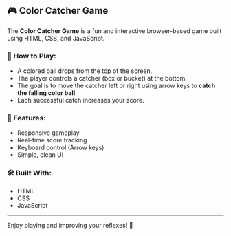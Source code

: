 ## 🎮 Color Catcher Game

The **Color Catcher Game** is a fun and interactive browser-based game built using HTML, CSS, and JavaScript.

### 🧠 How to Play:
- A colored ball drops from the top of the screen.
- The player controls a catcher (box or bucket) at the bottom.
- The goal is to move the catcher left or right using arrow keys to **catch the falling color ball**.
- Each successful catch increases your score.

### 🎯 Features:
- Responsive gameplay
- Real-time score tracking
- Keyboard control (Arrow keys)
- Simple, clean UI

### 🛠️ Built With:
- HTML
- CSS
- JavaScript

---

Enjoy playing and improving your reflexes! 🎉
